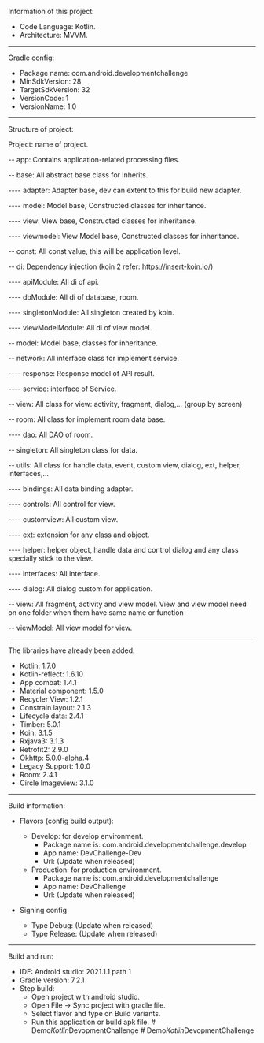 
Information of this project:
* Code Language: Kotlin.
* Architecture: MVVM.

----------------------------------------------   

Gradle config:
* Package name: com.android.developmentchallenge
* MinSdkVersion: 28 
* TargetSdkVersion: 32
* VersionCode: 1
* VersionName: 1.0

----------------------------------------------   

Structure of project:

Project: name of project.

-- app: Contains application-related processing files.

-- base: All abstract base class for inherits.

---- adapter: Adapter base, dev can extent to this for build new adapter.

---- model: Model base, Constructed classes for inheritance.

---- view: View base, Constructed classes for inheritance.

---- viewmodel: View Model base, Constructed classes for inheritance.

-- const: All const value, this will be application level.

-- di: Dependency injection (koin 2 refer: https://insert-koin.io/)

---- apiModule: All di of api.

---- dbModule: All di of database, room.

---- singletonModule: All singleton created by koin.

---- viewModelModule: All di of view model.

-- model: Model base, classes for inheritance.

-- network: All interface class for implement service.

---- response: Response model of API result.

---- service: interface of Service.

-- view: All class for view: activity, fragment, dialog,... (group by screen)

-- room: All class for implement room data base.

---- dao: All DAO of room.

-- singleton: All singleton class for data.

-- utils: All class for handle data, event, custom view, dialog, ext, helper, interfaces,...

---- bindings: All data binding adapter.

---- controls: All control for view.

---- customview: All custom view.

---- ext: extension for any class and object.

---- helper: helper object, handle data and control dialog and any class specially stick to the view.

---- interfaces: All interface.

---- dialog: All dialog custom for application.

-- view: All fragment, activity and view model. View and view model need on one folder when them have same name or function

-- viewModel: All view model for view.

----------------------------------------------   

The libraries have already been added:
* Kotlin: 1.7.0
* Kotlin-reflect: 1.6.10
* App combat: 1.4.1
* Material component: 1.5.0
* Recycler View: 1.2.1
* Constrain layout: 2.1.3
* Lifecycle data: 2.4.1
* Timber: 5.0.1
* Koin: 3.1.5
* Rxjava3: 3.1.3
* Retrofit2: 2.9.0
* Okhttp: 5.0.0-alpha.4
* Legacy Support: 1.0.0
* Room: 2.4.1
* Circle Imageview: 3.1.0

----------------------------------------------       

Build information:
* Flavors (config build output):
    - Develop: for develop environment.
        + Package name is: com.android.developmentchallenge.develop
        + App name: DevChallenge-Dev
        + Url: (Update when released)
    - Production: for production environment.
        + Package name is: com.android.developmentchallenge
        + App name: DevChallenge
        + Url: (Update when released)

* Signing config
    - Type Debug: (Update when released)
    - Type Release: (Update when released)

----------------------------------------------     

Build and run:
* IDE: Android studio: 2021.1.1 path 1
* Gradle version: 7.2.1
* Step build:
    - Open project with android studio.
    - Open File -> Sync project with gradle file.
    - Select flavor and type on Build variants.
    - Run this application or build apk file.
#   D e m o _ K o t l i n _ D e v o p m e n t C h a l l e n g e  
 #   D e m o _ K o t l i n _ D e v o p m e n t C h a l l e n g e  
 